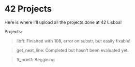 # 42 Projects
Here is where I'll upload all the projects done at 42 Lisboa!

Projects:
> libft: Finished with 108, error on substr, but easily fixable!

> get_next_line: Completed but hasn't been evaluated yet.

> ft_printf: Beggining

